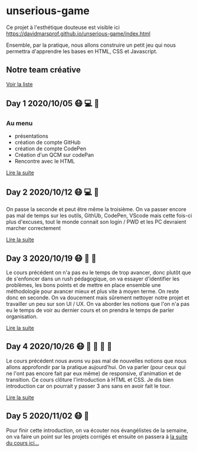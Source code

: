 # unserious-game

Ce projet à l'esthétique douteuse est visible ici
https://davidmarsprof.github.io/unserious-game/index.html

Ensemble, par la pratique, nous allons construire un petit jeu qui nous permettra d'apprendre les bases en HTML, CSS et Javascript.

## Notre team créative
[Voir la liste](team.md)

## Day 1 2020/10/05 :mask: :computer: :wrench:

### Au menu

- présentations
- création de compte GitHub
- création de compte CodePen
- Création d'un QCM sur codePan
- Rencontre avec le HTML

[Lire la suite](day-1.md)

## Day 2 2020/10/12 :mask: :computer: :rocket:

On passe la seconde et peut être même la troisième. On va passer encore pas mal de temps sur les outils, GithUb, CodePen, VScode mais cette fois-ci plus d'excuses, tout le monde connait son login / PWD et les PC devraient marcher correctement 

[Lire la suite](day-2.md)

## Day 3 2020/10/19 :mask: :triangular_ruler: :turtle: 

Le cours précédent on n'a pas eu le temps de trop avancer, donc plutôt que de s'enfoncer dans un rush pédagogique, on va essayer d'identifier les problèmes, les bons points et de mettre en place ensemble une méthodologie pour avancer mieux et plus vite à moyen terme. On reste donc en seconde.
On va doucement mais sûrement nettoyer notre projet et travailler un peu sur son UI / UX. 
On va aborder les notions que l'on n'a pas eu le temps de voir au dernier cours et on prendra le temps de parler organisation.

[Lire la suite](day-3.md)

## Day 4 2020/10/26 :mask: :triangular_ruler: :art: :iphone: :rabbit2:

Le cours précédent nous avons vu pas mal de nouvelles notions que nous allons approfondir par la pratique aujourd'hui.
On va parler (pour ceux qui ne l'ont pas encore fait par eux même) de responsive, d'animation et de transition. 
Ce cours clôture l'introduction à HTML et CSS. Je dis bien introduction car on pourrait y passer 3 ans sans en avoir fait le tour.

[Lire la suite](day-4.md)

## Day 5 2020/11/02 :mask: :clap:

Pour finir cette introduction, on va écouter nos évangélistes de la semaine, 
on va faire un point sur les projets corrigés et ensuite on passera à [la suite du cours ici...](https://github.com/davidmarsprof/pong) 
